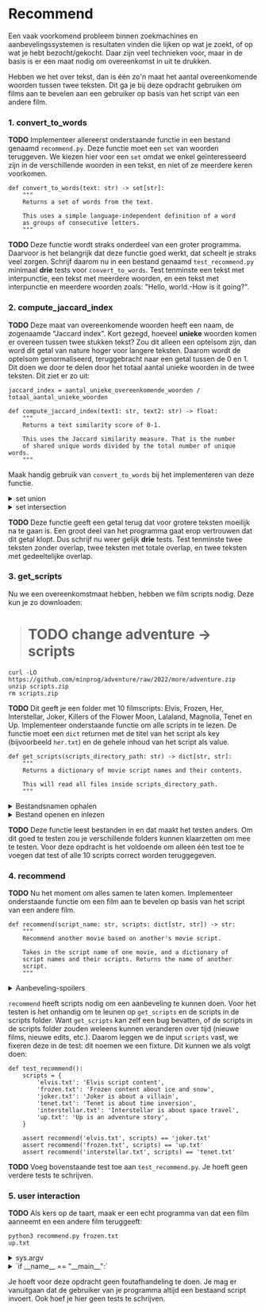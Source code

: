 # Recommend

Een vaak voorkomend probleem binnen zoekmachines en aanbevelingssystemen is resultaten vinden die lijken op wat je zoekt, of op wat je hebt bezocht/gekocht. Daar zijn veel technieken voor, maar in de basis is er een maat nodig om overeenkomst in uit te drukken.

Hebben we het over tekst, dan is één zo'n maat het aantal overeenkomende woorden tussen twee teksten. Dit ga je bij deze opdracht gebruiken om films aan te bevelen aan een gebruiker op basis van het script van een andere film.

### 1. convert_to_words

**TODO** Implementeer allereerst onderstaande functie in een bestand genaamd `recommend.py`. Deze functie moet een `set` van woorden teruggeven. We kiezen hier voor een `set` omdat we enkel geïnteresseerd zijn in de verschillende woorden in een tekst, en niet of ze meerdere keren voorkomen.

    def convert_to_words(text: str) -> set[str]:
        """
        Returns a set of words from the text.

        This uses a simple language-independent definition of a word
        as groups of consecutive letters.
        """

**TODO** Deze functie wordt straks onderdeel van een groter programma. Daarvoor is het belangrijk dat deze functie goed werkt, dat scheelt je straks veel zorgen. Schrijf daarom nu in een bestand genaamd `test_recommend.py` minimaal **drie** tests voor `convert_to_words`. Test tenminste een tekst met interpunctie, een tekst met meerdere woorden, en een tekst met interpunctie en meerdere woorden zoals: "Hello, world.-How is it going?".

### 2. compute_jaccard_index

**TODO** Deze maat van overeenkomende woorden heeft een naam, de zogenaamde "Jaccard index". Kort gezegd, hoeveel <b>unieke</b> woorden komen er overeen tussen twee stukken tekst? Zou dit alleen een optelsom zijn, dan word dit getal van nature hoger voor langere teksten. Daarom wordt de optelsom genormaliseerd, teruggebracht naar een getal tussen de 0 en 1. Dit doen we door te delen door het totaal aantal unieke woorden in de twee teksten. Dit ziet er zo uit:

    jaccard_index = aantal_unieke_overeenkomende_woorden / totaal_aantal_unieke_woorden

    def compute_jaccard_index(text1: str, text2: str) -> float:
        """
        Returns a text similarity score of 0-1.

        This uses the Jaccard similarity measure. That is the number
        of shared unique words divided by the total number of unique words.
        """

Maak handig gebruik van `convert_to_words` bij het implementeren van deze functie.

<details markdown="1"><summary markdown="span">set union</summary>
De union van twee sets geeft een nieuwe set met daarin alle unieke items van de twee sets. Dit kan op twee manieren:

    set3 = set1.union(set2)
    set3 = set1 | set2

</details>

<details markdown="1"><summary markdown="span">set intersection</summary>
De intersection van twee sets geeft een nieuwe set met daarin alle overeenkomende items van de twee sets. Dit kan op twee manieren:

    set3 = set1.intersection(set2)
    set3 = set1 & set2

</details>

**TODO** Deze functie geeft een getal terug dat voor grotere teksten moeilijk na te gaan is. Een groot deel van het programma gaat erop vertrouwen dat dit getal klopt. Dus schrijf nu weer gelijk **drie** tests. Test tenminste twee teksten zonder overlap, twee teksten met totale overlap, en twee teksten met gedeeltelijke overlap.

### 3. get_scripts

Nu we een overeenkomstmaat hebben, hebben we film scripts nodig. Deze kun je zo downloaden:

> # TODO change adventure -> scripts

    curl -LO https://github.com/minprog/adventure/raw/2022/more/adventure.zip
    unzip scripts.zip
    rm scripts.zip

**TODO** Dit geeft je een folder met 10 filmscripts: Elvis, Frozen, Her, Interstellar, Joker, Killers of the Flower Moon, Lalaland, Magnolia, Tenet en Up. Implementeer onderstaande functie om alle scripts in te lezen. De functie moet een `dict` returnen met de titel van het script als key (bijvoorbeeld `her.txt`) en de gehele inhoud van het script als value.

    def get_scripts(scripts_directory_path: str) -> dict[str, str]:
        """
        Returns a dictionary of movie script names and their contents.

        This will read all files inside scripts_directory_path.
        """

<details markdown="1"><summary markdown="span">Bestandsnamen ophalen</summary>
Gebruik de functie [listdir](https://docs.python.org/3/library/os.html#os.listdir) om alle bestandsnamen binnen een folder (directory) op te halen. Hiervoor moet je de module `os` importeren met `import os`.
</details>

<details markdown="1"><summary markdown="span">Bestand openen en inlezen</summary>
Gebruik hiervoor de functie `open` om een bestand te openen en de methode `read` om uit het bestand te lezen. Zie [Python's documentatie](https://docs.python.org/3/tutorial/inputoutput.html#reading-and-writing-files). **Let op** gebruik de `with` statement als je met bestanden werkt. Op die manier kan je niet vergeten een bestand te sluiten.
</details>

**TODO** Deze functie leest bestanden in en dat maakt het testen anders. Om dit goed te testen zou je verschillende folders kunnen klaarzetten om mee te testen. Voor deze opdracht is het voldoende om alleen één test toe te voegen dat test of alle 10 scripts correct worden teruggegeven.

### 4. recommend

**TODO** Nu het moment om alles samen te laten komen. Implementeer onderstaande functie om een film aan te bevelen op basis van het script van een andere film.

    def recommend(script_name: str, scripts: dict[str, str]) -> str:
        """
        Recommend another movie based on another's movie script. 
        
        Takes in the script name of one movie, and a dictionary of
        script names and their scripts. Returns the name of another
        script.
        """

<details markdown="1"><summary markdown="span">Aanbeveling-spoilers</summary>
Dit zijn een aantal aanbevelingen:

- `interstellar.txt` geeft `tenet.txt`
- `tenet.txt` geeft `interstellar.txt`
- `frozen.txt` geeft `up.txt`
- `elvis.txt` geeft `joker.txt`
- `joker.txt` geeft `magnolia.txt`
</details>

`recommend` heeft scripts nodig om een aanbeveling te kunnen doen. Voor het testen is het onhandig om te leunen op `get_scripts` en de scripts in de scripts folder. Want `get_scripts` kan zelf een bug bevatten, of de scripts in de scripts folder zouden weleens kunnen veranderen over tijd (nieuwe films, nieuwe edits, etc.). Daarom leggen we de input `scripts` vast, we fixeren deze in de test: dit noemen we een fixture. Dit kunnen we als volgt doen:  

    def test_recommend():
        scripts = {
            'elvis.txt': 'Elvis script content',
            'frozen.txt': 'Frozen content about ice and snow',
            'joker.txt': 'Joker is about a villain',
            'tenet.txt': 'Tenet is about time inversion',
            'interstellar.txt': 'Interstellar is about space travel',
            'up.txt': 'Up is an adventure story',
        }

        assert recommend('elvis.txt', scripts) == 'joker.txt'
        assert recommend('frozen.txt', scripts) == 'up.txt'
        assert recommend('interstellar.txt', scripts) == 'tenet.txt'

**TODO** Voeg bovenstaande test toe aan `test_recommend.py`. Je hoeft geen verdere tests te schrijven.

### 5. user interaction

**TODO** Als kers op de taart, maak er een echt programma van dat een film aanneemt en een andere film teruggeeft:

    python3 recommend.py frozen.txt
    up.txt

<details markdown="1"><summary markdown="span">sys.argv</summary>
Net zoals in de programmeertaal C bestaat er een waarde genaamd `argv`. Dit is de zogenaamde "argument vector". Daarin staan alle meegegeven command-line arguments. In Python is `argv` een `list` en deze staat opgeslagen in een module genaamd `sys`. Zo kom je eraan:

    import sys

    print(sys.argv)

</details>

<details markdown="1"><summary markdown="span">`if __name__ == "__main__":`</summary>
Maak gebruik van `if __name__ == "__main__":` om ervoor te zorgen dat bepaalde Python code niet draait als deze wordt geïmporteerd in een ander Python-bestand. Zo wil je bijvoorbeeld nog steeds je eigen functies kunnen importeren in `test_jaccard.py`, maar niet dat de code draait om `argv` uit te lezen of het resultaat uit te printen.

    # rest van het bestand

    if __name__ == "__main__":
        # check argv
        # recommend new movie

</details>

Je hoeft voor deze opdracht geen foutafhandeling te doen. Je mag er vanuitgaan dat de gebruiker van je programma altijd een bestaand script invoert. Ook hoef je hier geen tests te schrijven.
